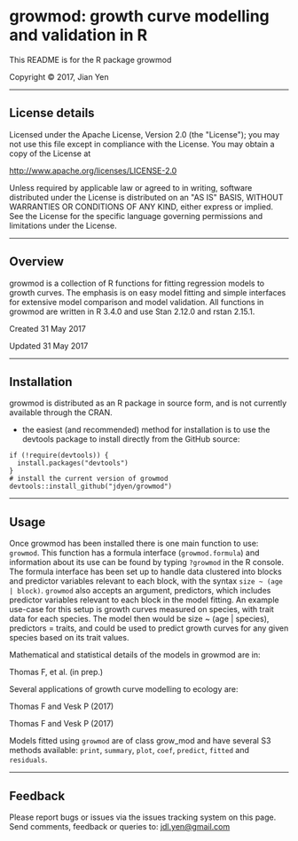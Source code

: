 # growmod: growth curve modelling and validation in R 

This README is for the R package growmod

Copyright &copy; 2017, Jian Yen

*****

## License details
Licensed under the Apache License, Version 2.0 (the "License");
you may not use this file except in compliance with the License.
You may obtain a copy of the License at

  http://www.apache.org/licenses/LICENSE-2.0

Unless required by applicable law or agreed to in writing, software
distributed under the License is distributed on an "AS IS" BASIS,
WITHOUT WARRANTIES OR CONDITIONS OF ANY KIND, either express or implied.
See the License for the specific language governing permissions and
limitations under the License.

*****

## Overview
growmod is a collection of R functions for fitting regression models to growth curves.
The emphasis is on easy model fitting and simple interfaces for extensive model comparison
and model validation. All functions in growmod are written in R 3.4.0 and use Stan 2.12.0
and rstan 2.15.1.

Created 31 May 2017

Updated 31 May 2017

*****

## Installation
growmod is distributed as an R package in source form, and is not currently available through the CRAN.

- the easiest (and recommended) method for installation is to use the devtools package to install directly from the GitHub source:
```
if (!require(devtools)) {
  install.packages("devtools")
}
# install the current version of growmod
devtools::install_github("jdyen/growmod")
```

*****

## Usage
Once growmod has been installed there is one main function to use: `growmod`. This function has a formula interface (`growmod.formula`) and information about its use can be found by typing `?growmod` in the R console. The formula interface has been set up to handle data clustered into blocks and predictor variables relevant to each block, with the syntax `size ~ (age | block)`. `growmod` also accepts an argument, predictors, which includes predictor variables relevant to each block in the model fitting. An example use-case for this setup is growth curves measured on species, with trait data for each species. The model then would be size ~ (age | species), predictors = traits, and could be used to predict growth curves for any given species based on its trait values.

Mathematical and statistical details of the models in growmod are in:

Thomas F, et al. (in prep.)

Several applications of growth curve modelling to ecology are:

Thomas F and Vesk P (2017)

Thomas F and Vesk P (2017)

Models fitted using `growmod` are of class grow_mod and have several S3 methods available: `print`, `summary`, `plot`, `coef`, `predict`, `fitted` and `residuals`. 

*****

## Feedback
Please report bugs or issues via the issues tracking system on this page.
Send comments, feedback or queries to: <jdl.yen@gmail.com>

